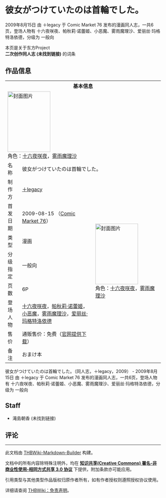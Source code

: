 # 彼女がつけていたのは首輪でした。

<!-- source html: G:\repos\THBWiki-Markdown-Builder\THBWikiMarkdown\Temp\main\a\a0\ns0%3A%E5%BD%BC%E5%A5%B3%E3%81%8C%E3%81%A4%E3%81%91%E3%81%A6%E3%81%84%E3%81%9F%E3%81%AE%E3%81%AF%E9%A6%96%E8%BC%AA%E3%81%A7%E3%81%97%E3%81%9F%E3%80%82.html -->

2009年8月15日 由 ＋legacy 于 Comic Market 76 发布的漫画同人志，一共6页，登场人物有 十六夜咲夜、帕秋莉·诺蕾姬、小恶魔、雾雨魔理沙、爱丽丝·玛格特洛依德，分级为 一般向

本页是关于东方Project  
 **二次创作同人志 (未找到链接)** 的词条
## 作品信息

<table><tbody><tr><th colspan="3">基本信息</th></tr><tr><td class="cover-artwork-mobile" colspan="2"><a href="./文件-彼女がつけていたのは首輪でした。封面.jpg.md" class="image" title="封面图片"><img alt="封面图片" src="https://upload.thwiki.cc/thumb/d/d1/%E5%BD%BC%E5%A5%B3%E3%81%8C%E3%81%A4%E3%81%91%E3%81%A6%E3%81%84%E3%81%9F%E3%81%AE%E3%81%AF%E9%A6%96%E8%BC%AA%E3%81%A7%E3%81%97%E3%81%9F%E3%80%82%E5%B0%81%E9%9D%A2.jpg/138px-%E5%BD%BC%E5%A5%B3%E3%81%8C%E3%81%A4%E3%81%91%E3%81%A6%E3%81%84%E3%81%9F%E3%81%AE%E3%81%AF%E9%A6%96%E8%BC%AA%E3%81%A7%E3%81%97%E3%81%9F%E3%80%82%E5%B0%81%E9%9D%A2.jpg" decoding="async" loading="lazy" width="138" height="196" srcset="https://upload.thwiki.cc/thumb/d/d1/%E5%BD%BC%E5%A5%B3%E3%81%8C%E3%81%A4%E3%81%91%E3%81%A6%E3%81%84%E3%81%9F%E3%81%AE%E3%81%AF%E9%A6%96%E8%BC%AA%E3%81%A7%E3%81%97%E3%81%9F%E3%80%82%E5%B0%81%E9%9D%A2.jpg/207px-%E5%BD%BC%E5%A5%B3%E3%81%8C%E3%81%A4%E3%81%91%E3%81%A6%E3%81%84%E3%81%9F%E3%81%AE%E3%81%AF%E9%A6%96%E8%BC%AA%E3%81%A7%E3%81%97%E3%81%9F%E3%80%82%E5%B0%81%E9%9D%A2.jpg 1.5x, https://upload.thwiki.cc/thumb/d/d1/%E5%BD%BC%E5%A5%B3%E3%81%8C%E3%81%A4%E3%81%91%E3%81%A6%E3%81%84%E3%81%9F%E3%81%AE%E3%81%AF%E9%A6%96%E8%BC%AA%E3%81%A7%E3%81%97%E3%81%9F%E3%80%82%E5%B0%81%E9%9D%A2.jpg/276px-%E5%BD%BC%E5%A5%B3%E3%81%8C%E3%81%A4%E3%81%91%E3%81%A6%E3%81%84%E3%81%9F%E3%81%AE%E3%81%AF%E9%A6%96%E8%BC%AA%E3%81%A7%E3%81%97%E3%81%9F%E3%80%82%E5%B0%81%E9%9D%A2.jpg 2x" data-file-width="874" data-file-height="1240"></a><div class="cover-char">角色：<a href="/%E5%8D%81%E5%85%AD%E5%A4%9C%E5%92%B2%E5%A4%9C" title="十六夜咲夜">十六夜咲夜</a>，<a href="./雾雨魔理沙.md" title="雾雨魔理沙">雾雨魔理沙</a></div></td>
</tr><tr><td class="label">名称</td><td colspan="2"> 彼女がつけていたのは首輪でした。 </td></tr><tr><td class="label">制作方</td><td><a href="./＋legacy.md" title="＋legacy">＋legacy</a></td><td class="cover-artwork" rowspan="7" style="min-width:196px;"><a href="./文件-彼女がつけていたのは首輪でした。封面.jpg.md" class="image" title="封面图片"><img alt="封面图片" src="https://upload.thwiki.cc/thumb/d/d1/%E5%BD%BC%E5%A5%B3%E3%81%8C%E3%81%A4%E3%81%91%E3%81%A6%E3%81%84%E3%81%9F%E3%81%AE%E3%81%AF%E9%A6%96%E8%BC%AA%E3%81%A7%E3%81%97%E3%81%9F%E3%80%82%E5%B0%81%E9%9D%A2.jpg/138px-%E5%BD%BC%E5%A5%B3%E3%81%8C%E3%81%A4%E3%81%91%E3%81%A6%E3%81%84%E3%81%9F%E3%81%AE%E3%81%AF%E9%A6%96%E8%BC%AA%E3%81%A7%E3%81%97%E3%81%9F%E3%80%82%E5%B0%81%E9%9D%A2.jpg" decoding="async" loading="lazy" width="138" height="196" srcset="https://upload.thwiki.cc/thumb/d/d1/%E5%BD%BC%E5%A5%B3%E3%81%8C%E3%81%A4%E3%81%91%E3%81%A6%E3%81%84%E3%81%9F%E3%81%AE%E3%81%AF%E9%A6%96%E8%BC%AA%E3%81%A7%E3%81%97%E3%81%9F%E3%80%82%E5%B0%81%E9%9D%A2.jpg/207px-%E5%BD%BC%E5%A5%B3%E3%81%8C%E3%81%A4%E3%81%91%E3%81%A6%E3%81%84%E3%81%9F%E3%81%AE%E3%81%AF%E9%A6%96%E8%BC%AA%E3%81%A7%E3%81%97%E3%81%9F%E3%80%82%E5%B0%81%E9%9D%A2.jpg 1.5x, https://upload.thwiki.cc/thumb/d/d1/%E5%BD%BC%E5%A5%B3%E3%81%8C%E3%81%A4%E3%81%91%E3%81%A6%E3%81%84%E3%81%9F%E3%81%AE%E3%81%AF%E9%A6%96%E8%BC%AA%E3%81%A7%E3%81%97%E3%81%9F%E3%80%82%E5%B0%81%E9%9D%A2.jpg/276px-%E5%BD%BC%E5%A5%B3%E3%81%8C%E3%81%A4%E3%81%91%E3%81%A6%E3%81%84%E3%81%9F%E3%81%AE%E3%81%AF%E9%A6%96%E8%BC%AA%E3%81%A7%E3%81%97%E3%81%9F%E3%80%82%E5%B0%81%E9%9D%A2.jpg 2x" data-file-width="874" data-file-height="1240"></a><div class="cover-char">角色：<a href="/%E5%8D%81%E5%85%AD%E5%A4%9C%E5%92%B2%E5%A4%9C" title="十六夜咲夜">十六夜咲夜</a>，<a href="./雾雨魔理沙.md" title="雾雨魔理沙">雾雨魔理沙</a></div></td>
</tr><tr><td class="label">首发日期</td><td>2009-08-15&#160;（<a href="/展会作品列表?e=Comic+Market%2376">Comic Market 76</a>）</td></tr><tr><td class="label">类型</td><td>漫画</td></tr><tr><td class="label">分级指定</td><td>一般向</td></tr><tr><td class="label">页数</td><td>6P</td></tr><tr><td class="label">登场人物</td><td><a href="/%E5%8D%81%E5%85%AD%E5%A4%9C%E5%92%B2%E5%A4%9C" title="十六夜咲夜">十六夜咲夜</a>，<a href="./帕秋莉·诺蕾姬.md" title="帕秋莉·诺蕾姬">帕秋莉·诺蕾姬</a>，<a href="./小恶魔.md" title="小恶魔">小恶魔</a>，<a href="./雾雨魔理沙.md" title="雾雨魔理沙">雾雨魔理沙</a>，<a href="./爱丽丝·玛格特洛依德.md" title="爱丽丝·玛格特洛依德">爱丽丝·玛格特洛依德</a></td></tr><tr><td class="label">售价</td><td>通贩售价：免费（<a rel="nofollow" class="external text" href="http://xlegacy.x0.com/jpg.zip">官网提供下载</a>）</td></tr><tr><td class="label">备注</td><td colspan="2">おまけ本</td></tr></tbody></table>

彼女がつけていたのは首輪でした。（同人志，＋legacy，2009） - 2009年8月15日 由 ＋legacy 于 Comic Market 76 发布的漫画同人志，一共6页，登场人物有 十六夜咲夜、帕秋莉·诺蕾姬、小恶魔、雾雨魔理沙、爱丽丝·玛格特洛依德，分级为 一般向
## Staff
- 滝島朝香 (未找到链接)

## 评论




---

此文档由 [THBWiki-Markdown-Builder](https://github.com/Delsin-Yu/THBWiki-Markdown-Builder) 构建。

文档中的所有内容除特殊注明外，均在 [**知识共享(Creative Commons) 署名-非商业性使用-相同方式共享 3.0 协议**](https://creativecommons.org/licenses/by-sa/3.0/deed.zh-hans) 下提供，附加条款亦可能应用。

引用类型与其他类型作品版权归原作者所有，如有作者授权则遵照授权协议使用。

详细请查阅 [THBWiki：免责声明](https://thbwiki.cc/THBWiki:%E5%85%8D%E8%B4%A3%E5%A3%B0%E6%98%8E)。

